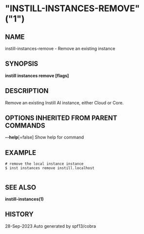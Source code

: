 # "INSTILL-INSTANCES-REMOVE"("1")


## NAME



instill-instances-remove - Remove an existing instance 

## SYNOPSIS



**instill instances remove [flags]** 

## DESCRIPTION



Remove an existing Instill AI instance, either Cloud or Core. 

## OPTIONS INHERITED FROM PARENT COMMANDS



**--help**[=false] 	Show help for command 

## EXAMPLE





    
```
# remove the local instance instance
$ inst instances remove instill.localhost


```


## SEE ALSO



**instill-instances(1)** 

## HISTORY



28-Sep-2023 Auto generated by spf13/cobra 